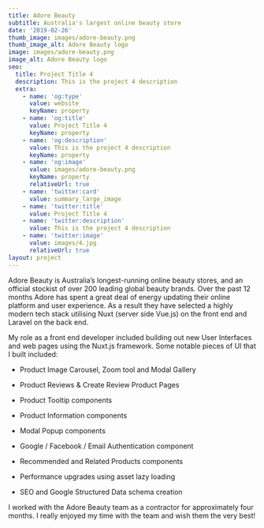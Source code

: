 ```yaml
---
title: Adore Beauty
subtitle: Australia's largest online beauty store
date: '2019-02-26'
thumb_image: images/adore-beauty.png
thumb_image_alt: Adore Beauty logo
image: images/adore-beauty.png
image_alt: Adore Beauty logo
seo:
  title: Project Title 4
  description: This is the project 4 description
  extra:
    - name: 'og:type'
      value: website
      keyName: property
    - name: 'og:title'
      value: Project Title 4
      keyName: property
    - name: 'og:description'
      value: This is the project 4 description
      keyName: property
    - name: 'og:image'
      value: images/adore-beauty.png
      keyName: property
      relativeUrl: true
    - name: 'twitter:card'
      value: summary_large_image
    - name: 'twitter:title'
      value: Project Title 4
    - name: 'twitter:description'
      value: This is the project 4 description
    - name: 'twitter:image'
      value: images/4.jpg
      relativeUrl: true
layout: project
---
```

Adore Beauty is Australia’s longest-running online beauty stores, and an official stockist of over 200 leading global beauty brands. Over the past 12 months Adore has spent a great deal of energy updating their online platform and user experience. As a result they have selected a highly modern tech stack utilising Nuxt (server side Vue.js) on the front end and Laravel on the back end.

My role as a front end developer included building out new User Interfaces and web pages using the Nuxt.js framework. Some notable pieces of UI that I built included:

*   Product Image Carousel, Zoom tool and Modal Gallery

*   Product Reviews & Create Review Product Pages

*   Product Tooltip components

*   Product Information components

*   Modal Popup components

*   Google / Facebook / Email Authentication component

*   Recommended and Related Products components

*   Performance upgrades using asset lazy loading

*   SEO and Google Structured Data schema creation

I worked with the Adore Beauty team as a contractor for approximately four months. I really enjoyed my time with the team and wish them the very best!
